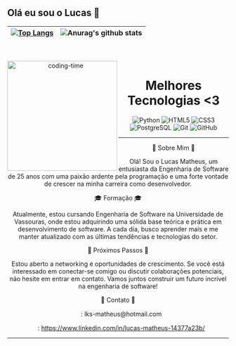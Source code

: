 ## Olá eu sou o Lucas 👋
<div>
  
| [![Top Langs](https://github-readme-stats.vercel.app/api/top-langs/?username=lucasmatheuz&layout=compact&count_private=true)](https://github.com/anuraghazra/github-readme-stats)  |  ![Anurag's github stats](https://github-readme-stats.vercel.app/api?username=lucasmatheuz&hide=prs,issues,contribs&count_private=true&show_icons=true)  |
| ------------------- | ------------------- |

</div>

<br>
<div  align="center"> 
  <div style="display: inline_block"><br>
    <img align="left" height="250" alt="coding-time" src="code.gif">
    <h1 align="center"> Melhores Tecnologias <3</h1>

![Python](https://img.shields.io/badge/-Python-black?style=flat-square&logo=python)
![HTML5](https://img.shields.io/badge/-HTML5-E34F26?style=flat-square&logo=html5&logoColor=white)
![CSS3](https://img.shields.io/badge/-CSS3-1572B6?style=flat-square&logo=css3)
![PostgreSQL](https://img.shields.io/badge/-PostgreSQL-black?style=flat-square&logo=postgresql)
![Git](https://img.shields.io/badge/-Git-black?style=flat-square&logo=git)
![GitHub](https://img.shields.io/badge/-GitHub-181717?style=flat-square&logo=github)

<hr>

🔹 Sobre Mim 🔹

Olá! Sou o Lucas Matheus, um entusiasta da Engenharia de Software de 25 anos com uma paixão ardente pela programação e uma forte vontade de crescer na minha carreira como desenvolvedor.

🎓 Formação 🎓

Atualmente, estou cursando Engenharia de Software na Universidade de Vassouras, onde estou adquirindo uma sólida base teórica e prática em desenvolvimento de software. A cada dia, busco aprender mais e me manter atualizado com as últimas tendências e tecnologias do setor.

🚀 Próximos Passos 🚀

Estou aberto a networking e oportunidades de crescimento. Se você está interessado em conectar-se comigo ou discutir colaborações potenciais, não hesite em entrar em contato. Vamos juntos construir um futuro incrível na engenharia de software!

📧 Contato 📧
<div>
<img src="https://github.com/lucasmatheuz/lucasmatheuz/assets/38428386/20232ad1-38ed-4f51-8a42-c490b7975595" width="15px"/>: lks-matheus@hotmail.com

<img src="https://github.com/lucasmatheuz/lucasmatheuz/assets/38428386/391eb101-d278-4812-a5c2-9a0634b555b6" width="15px"/>: https://www.linkedin.com/in/lucas-matheus-14377a23b/
</div>
<hr>
   </div>
